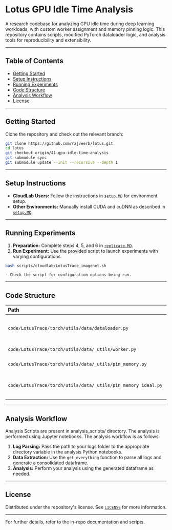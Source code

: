 # Lotus GPU Idle Time Analysis

A research codebase for analyzing GPU idle time during deep learning workloads, with custom worker assignment and memory pinning logic. This repository contains scripts, modified PyTorch dataloader logic, and analysis tools for reproducibility and extensibility.

---

## Table of Contents

- [Getting Started](#getting-started)
- [Setup Instructions](#setup-instructions)
- [Running Experiments](#running-experiments)
- [Code Structure](#code-structure)
- [Analysis Workflow](#analysis-workflow)
- [License](#license)

---

## Getting Started

Clone the repository and check out the relevant branch:

```bash
git clone https://github.com/rajveerb/lotus.git
cd lotus
git checkout origin/41-gpu-idle-time-analysis
git submodule sync
git submodule update --init --recursive --depth 1
```


---

## Setup Instructions

- **CloudLab Users:**
Follow the instructions in [`setup.MD`](SETUP.MD) for environment setup.
- **Other Environments:**
Manually install CUDA and cuDNN as described in [`setup.MD`](SETUP.MD).

---

## Running Experiments

1. **Preparation:**
Complete steps 4, 5, and 6 in [`replicate.MD`](REPLICATE.MD).
2. **Run Experiment:**
Use the provided script to launch experiments with varying configurations:

```bash
bash scripts/cloudlab/LotusTrace_imagenet.sh
```

    - Check the script for configuration options being run.

---

## Code Structure

| Path | Description |
| :-- | :-- |
| `code/LotusTrace/torch/utils/data/dataloader.py` | Custom worker assignment logic (see also `_utils/worker.py`) |
| `code/LotusTrace/torch/utils/data/_utils/worker.py` | Additional worker assignment logic |
| `code/LotusTrace/torch/utils/data/_utils/pin_memory.py` | Modified logic for memory pinning |
| `code/LotusTrace/torch/utils/data/_utils/pin_memory_ideal.py` | Ideal pinning: provides batches to the GPU out of order |


---

## Analysis Workflow

Analysis Scripts are present in analysis_scripts/ directory. The analysis is performed using Jupyter notebooks. The analysis workflow is as follows:

1. **Log Parsing:**
Pass the path to your logs folder to the appropriate directory variable in the analysis Python notebooks.
2. **Data Extraction:**
Use the `get_everything` function to parse all logs and generate a consolidated dataframe.
3. **Analysis:**
Perform your analysis using the generated dataframe as needed.

---

## License

Distributed under the repository's license. See [`LICENSE`](LICENSE) for more information.

---

For further details, refer to the in-repo documentation and scripts.
